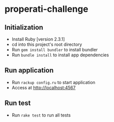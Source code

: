 # properati-challenge

## Initialization
+ Install Ruby [version 2.3.1]
+ cd into this project's root directory
+ Run `gem install bundler` to install bundler
+ Run `bundle install` to install app dependencies

## Run application
+ Run `rackup config.ru` to start application
+ Access at <http://localhost:4567>

## Run test
+ Run `rake test` to run all tests
